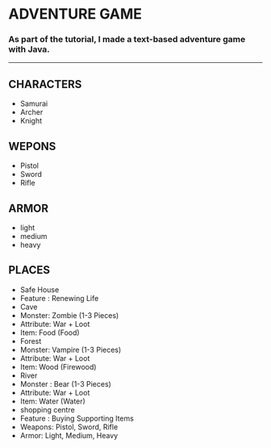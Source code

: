 # ADVENTURE GAME
### As part of the tutorial, I made a text-based adventure game with Java.

---
## CHARACTERS
- Samurai 
- Archer
- Knight

## WEPONS
- Pistol
- Sword
- Rifle

## ARMOR
- light 
- medium 
- heavy

## PLACES
- Safe House
- Feature : Renewing Life
- Cave
- Monster: Zombie (1-3 Pieces)
- Attribute: War + Loot
- Item: Food (Food)
- Forest
- Monster: Vampire (1-3 Pieces)
- Attribute: War + Loot
- Item: Wood (Firewood)
- River
- Monster : Bear (1-3 Pieces)
- Attribute: War + Loot
- Item: Water (Water)
- shopping centre
- Feature : Buying Supporting Items
- Weapons: Pistol, Sword, Rifle
- Armor: Light, Medium, Heavy
